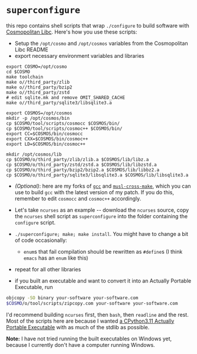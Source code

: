 # `superconfigure`

this repo contains shell scripts that wrap `./configure` to build software with
[Cosmopolitan Libc][cosmo]. Here's how you use these scripts:

* Setup the `/opt/cosmo` and `/opt/cosmos` variables from the Cosmopolitan Libc
  README
* export necessary environment variables and libraries

```
export COSMO=/opt/cosmo
cd $COSMO
make toolchain
make o//third_party/zlib
make o//third_party/bzip2
make o//third_party/zstd
# edit sqlite.mk and remove OMIT_SHARED_CACHE
make o//third_party/sqlite3/libsqlite3.a

export COSMOS=/opt/cosmos
mkdir -p /opt/cosmos/bin
cp $COSMO/tool/scripts/cosmocc $COSMOS/bin/
cp $COSMO/tool/scripts/cosmoc++ $COSMOS/bin/
export CC=$COSMOS/bin/cosmocc
export CXX=$COSMOS/bin/cosmoc++
export LD=$COSMOS/bin/cosmoc++

mkdir /opt/cosmos/lib
cp $COSMO/o/third_party/zlib/zlib.a $COSMOS/lib/libz.a
cp $COSMO/o/third_party/zstd/zstd.a $COSMOS/lib/libzstd.a
cp $COSMO/o/third_party/bzip2/bzip2.a $COSMOS/lib/libbz2.a
cp $COSMO/o/third_party/sqlite3/libsqlite3.a $COSMOS/lib/libsqlite3.a
```

* _(Optional)_: here are my forks of [`gcc`][patch] and
   [`musl-cross-make`][buildpatch], which you can use to build `gcc` with the
   latest version of my patch. If you do this, remember to edit `cosmocc` and
   `cosmoc++` accordingly.

* Let's take `ncurses` as an example -- download the `ncurses` source,
  copy the `ncurses` shell script as `superconfigure` into the folder containing
  the `configure` script. 

* `./superconfigure; make; make install`. You might have to change a bit of code
  occasionally:

  * `enum`s that fail compilation should be rewritten as `#define`s (I think
    `emacs` has an `enum` like this)

* repeat for all other libraries

* if you built an executable and want to convert it into an Actually Portable
  Executable, run

```sh
objcopy -SO binary your-software your-software.com
$COSMO/o/tool/scripts/zipcopy.com your-software your-software.com
```

I'd recommend building `ncurses` first, then `bash`, then `readline` and the
rest. Most of the scripts here are because I wanted [a CPython3.11 Actually
Portable Executable][cpy311] with as much of the stdlib as possible.

**Note:** I have not tried running the built executables on Windows yet, because
I currently don't have a computer running Windows.

[cosmo]: https://github.com/jart/cosmopolitan
[patch]: https://github.com/ahgamut/gcc/tree/portcosmo-11.2
[buildpatch]: https://github.com/ahgamut/musl-cross-make
[cpy311]: https://github.com/ahgamut/cpython/tree/portcosmo
